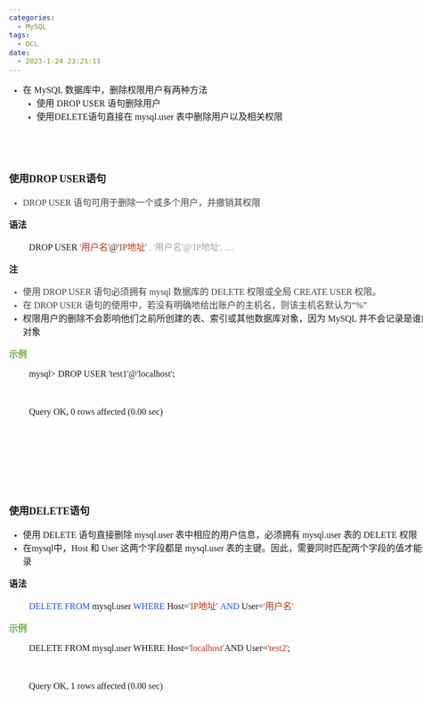 ```yaml
---
categories:
  - MySQL
tags:
  - DCL
date:
  - 2023-1-24 23:21:11
---
```


<body lang=zh-CN style='font-family:Calibri;font-size:11.0pt'>
<!--StartFragment-->

<div style='direction:ltr;border-width:100%'>

<div style='direction:ltr;margin-top:0in;margin-left:0in;width:8.5666in'>

<div style='direction:ltr;margin-top:0in;margin-left:0in;width:8.5666in'>

<ul type=disc style='direction:ltr;unicode-bidi:embed;margin-top:0in;
 margin-bottom:0in'>
 <li style='margin-top:0;margin-bottom:0;vertical-align:middle'><span
     style='font-family:"Microsoft YaHei UI";font-size:12.0pt'>在</span><span
     style='font-family:"Comic Sans MS";font-size:12.0pt'> MySQL </span><span
     style='font-family:"Microsoft YaHei UI";font-size:12.0pt'>数据库中，删除权限用户有两种方法</span></li>
 <ul type=disc style='direction:ltr;unicode-bidi:embed;margin-top:0in;
  margin-bottom:0in'>
  <li style='margin-top:0;margin-bottom:0;vertical-align:middle'><span
      style='font-family:"Microsoft YaHei UI";font-size:12.0pt'>使用</span><span
      style='font-family:"Comic Sans MS";font-size:12.0pt'> DROP USER </span><span
      style='font-family:"Microsoft YaHei UI";font-size:12.0pt'>语句删除用户</span></li>
  <li style='margin-top:0;margin-bottom:0;vertical-align:middle'><span
      style='font-family:"Microsoft YaHei UI";font-size:12.0pt'>使用</span><span
      style='font-family:"Comic Sans MS";font-size:12.0pt'>DELETE</span><span
      style='font-family:"Microsoft YaHei UI";font-size:12.0pt'>语句直接在</span><span
      style='font-family:"Comic Sans MS";font-size:12.0pt'> mysql.user </span><span
      style='font-family:"Microsoft YaHei UI";font-size:12.0pt'>表中删除用户以及相关权限</span></li>
 </ul>
</ul>

<p style='font-family:"Microsoft YaHei";font-size:12.0pt'>&nbsp;</p>

<p style='font-family:"Microsoft YaHei";font-size:12.0pt'>&nbsp;</p>

<p style='font-size:13.5pt'><span style='font-weight:bold;
font-family:"Microsoft YaHei"' lang=zh-CN>使用</span><span style='font-weight:
bold;font-family:"Comic Sans MS"' lang=en-US>DROP USER</span><span
style='font-weight:bold;font-family:"Microsoft YaHei UI"' lang=zh-CN>语句</span></p>

<ul type=disc style='direction:ltr;unicode-bidi:embed;margin-top:0in;
 margin-bottom:0in'>
 <li style='margin-top:0;margin-bottom:0;vertical-align:middle;color:#444444'><span
     style='font-family:"Comic Sans MS";font-size:12.0pt'>DROP USER </span><span
     style='font-family:"Microsoft YaHei UI";font-size:12.0pt'>语句可用于删除一个或多个用户，并撤销其权限</span></li>
</ul>

<p style='font-family:"Microsoft YaHei";font-size:12.0pt'><span
style='font-weight:bold'>语法</span></p>

<p style='margin-left:.375in;font-size:12.0pt'><span
style='font-family:"Comic Sans MS"'>DROP USER </span><span style='font-family:
"Comic Sans MS";color:#B43512'>'</span><span style='font-family:"Microsoft YaHei UI";
color:#B43512'>用户</span><span style='font-family:"Microsoft YaHei";color:#B43512'>名</span><span
style='font-family:"Comic Sans MS";color:#B43512'>'</span><span
style='font-family:"Comic Sans MS"'>@</span><span style='font-family:"Comic Sans MS";
color:#B43512'>'IP</span><span style='font-family:"Microsoft YaHei";color:#B43512'>地址</span><span
style='font-family:"Comic Sans MS";color:#B43512'>'</span><span
style='font-family:"Comic Sans MS";color:#A5A5A5'> , '</span><span
style='font-family:"Microsoft YaHei UI";color:#A5A5A5'>用户</span><span
style='font-family:"Microsoft YaHei";color:#A5A5A5'>名</span><span
style='font-family:"Comic Sans MS";color:#A5A5A5'>'@'IP</span><span
style='font-family:"Microsoft YaHei";color:#A5A5A5'>地址</span><span
style='font-family:"Comic Sans MS";color:#A5A5A5'>', </span><span
style='font-family:"Microsoft YaHei UI";color:#A5A5A5'>…</span></p>

<p style='font-family:"Microsoft YaHei";font-size:12.0pt'><span
style='font-weight:bold'>注</span></p>

<ul type=disc style='direction:ltr;unicode-bidi:embed;margin-top:0in;
 margin-bottom:0in'>
 <li style='margin-top:0;margin-bottom:0;vertical-align:middle;color:#444444'><span
     style='font-family:"Microsoft YaHei UI";font-size:12.0pt'>使用</span><span
     style='font-family:"Comic Sans MS";font-size:12.0pt'> DROP USER </span><span
     style='font-family:"Microsoft YaHei UI";font-size:12.0pt'>语句必须拥有</span><span
     style='font-family:"Comic Sans MS";font-size:12.0pt'> mysql</span><span
     style='font-family:"Microsoft YaHei UI";font-size:12.0pt'>&nbsp;数据库的</span><span
     style='font-family:"Comic Sans MS";font-size:12.0pt'> DELETE </span><span
     style='font-family:"Microsoft YaHei UI";font-size:12.0pt'>权限或全局</span><span
     style='font-family:"Comic Sans MS";font-size:12.0pt'> CREATE USER </span><span
     style='font-family:"Microsoft YaHei UI";font-size:12.0pt'>权限。</span></li>
 <li style='margin-top:0;margin-bottom:0;vertical-align:middle;color:#444444'><span
     style='font-family:"Microsoft YaHei UI";font-size:12.0pt'>在</span><span
     style='font-family:"Comic Sans MS";font-size:12.0pt'> DROP USER </span><span
     style='font-family:"Microsoft YaHei UI";font-size:12.0pt'>语句的使用中，若没有明确地给出账户的主机名，则该主机名默认为“</span><span
     style='font-family:"Comic Sans MS";font-size:12.0pt'>%</span><span
     style='font-family:"Microsoft YaHei UI";font-size:12.0pt'>”</span></li>
</ul>

<ul type=disc style='direction:ltr;unicode-bidi:embed;margin-top:0in;
 margin-bottom:0in'>
 <li style='margin-top:0;margin-bottom:0;vertical-align:middle'><span
     style='font-family:"Microsoft YaHei";font-size:12.0pt'>权限用户的删除不会影响他们之前所创建的表、索引或其他数据库对象，因为
     MySQL 并不会记录是谁创建了这些对象</span></li>
</ul>

<p style='font-family:"Microsoft YaHei UI";font-size:12.0pt;
color:#70AD47'><span style='font-weight:bold'>示例</span></p>

<p style='margin-left:.375in;font-family:"Comic Sans MS";font-size:
12.0pt'>mysql&gt; DROP USER 'test1'@'localhost';</p>

<p style='margin-left:.375in;font-family:"Comic Sans MS";font-size:
12.0pt'>&nbsp;</p>

<p style='margin-left:.375in;font-family:"Comic Sans MS";font-size:
12.0pt'>Query OK, 0 rows affected (0.00 sec)</p>

<p style='font-family:"Comic Sans MS";font-size:12.0pt'>&nbsp;</p>

<p style='font-family:"Comic Sans MS";font-size:12.0pt'>&nbsp;</p>

<p style='font-family:"Comic Sans MS";font-size:12.0pt'>&nbsp;</p>

<p style='font-family:"Comic Sans MS";font-size:12.0pt'>&nbsp;</p>

<p style='font-size:13.5pt'><span style='font-weight:bold;
font-family:"Microsoft YaHei"' lang=zh-CN>使用</span><span style='font-weight:
bold;font-family:"Comic Sans MS"' lang=en-US>DELETE</span><span
style='font-weight:bold;font-family:"Microsoft YaHei"' lang=zh-CN>语句</span></p>

<ul type=disc style='direction:ltr;unicode-bidi:embed;margin-top:0in;
 margin-bottom:0in'>
 <li style='margin-top:0;margin-bottom:0;vertical-align:middle'><span
     style='font-family:"Microsoft YaHei UI";font-size:12.0pt'>使用</span><span
     style='font-family:"Comic Sans MS";font-size:12.0pt'> DELETE </span><span
     style='font-family:"Microsoft YaHei UI";font-size:12.0pt'>语句直接删除</span><span
     style='font-family:"Comic Sans MS";font-size:12.0pt'> mysql.user </span><span
     style='font-family:"Microsoft YaHei UI";font-size:12.0pt'>表中相应的用户信息，必须拥有</span><span
     style='font-family:"Comic Sans MS";font-size:12.0pt'> mysql.user </span><span
     style='font-family:"Microsoft YaHei UI";font-size:12.0pt'>表的</span><span
     style='font-family:"Comic Sans MS";font-size:12.0pt'> DELETE </span><span
     style='font-family:"Microsoft YaHei UI";font-size:12.0pt'>权限</span></li>
 <li style='margin-top:0;margin-bottom:0;vertical-align:middle'><span
     style='font-family:"Microsoft YaHei UI";font-size:12.0pt' lang=zh-CN>在</span><span
     style='font-family:"Comic Sans MS";font-size:12.0pt' lang=en-US>mysql</span><span
     style='font-family:"Microsoft YaHei UI";font-size:12.0pt' lang=zh-CN>中，</span><span
     style='font-family:"Comic Sans MS";font-size:12.0pt' lang=zh-CN>Host </span><span
     style='font-family:"Microsoft YaHei UI";font-size:12.0pt' lang=zh-CN>和</span><span
     style='font-family:"Comic Sans MS";font-size:12.0pt' lang=zh-CN> User </span><span
     style='font-family:"Microsoft YaHei UI";font-size:12.0pt' lang=zh-CN>这两个字段都是</span><span
     style='font-family:"Comic Sans MS";font-size:12.0pt' lang=zh-CN>
     mysql.user </span><span style='font-family:"Microsoft YaHei UI";
     font-size:12.0pt' lang=zh-CN>表的主键。因此，需要同时匹配两个字段的值才能确定一条记录</span></li>
</ul>

<p style='font-family:"Microsoft YaHei";font-size:12.0pt'><span
style='font-weight:bold'>语法</span></p>

<p style='margin-left:.375in;font-size:12.0pt'><span
style='font-family:"Comic Sans MS";color:#2151FF' lang=zh-CN>DELETE FROM</span><span
style='font-family:"Comic Sans MS"' lang=zh-CN> mysql.user </span><span
style='font-family:"Comic Sans MS";color:#2151FF' lang=zh-CN>WHERE</span><span
style='font-family:"Comic Sans MS"' lang=zh-CN> Host=</span><span
style='font-family:"Comic Sans MS";color:#B43512' lang=zh-CN>'IP</span><span
style='font-family:"Microsoft YaHei";color:#B43512' lang=zh-CN>地址</span><span
style='font-family:"Comic Sans MS";color:#B43512' lang=zh-CN>'</span><span
style='font-family:"Comic Sans MS";color:#B43512' lang=en-US> </span><span
style='font-family:"Comic Sans MS";color:#2151FF' lang=zh-CN>AND</span><span
style='font-family:"Comic Sans MS"' lang=zh-CN> User=</span><span
style='font-family:"Comic Sans MS";color:#B43512' lang=zh-CN>'</span><span
style='font-family:"Microsoft YaHei UI";color:#B43512' lang=zh-CN>用户</span><span
style='font-family:"Microsoft YaHei";color:#B43512' lang=zh-CN>名</span><span
style='font-family:"Comic Sans MS";color:#B43512' lang=zh-CN>'</span></p>

<p style='font-family:"Microsoft YaHei UI";font-size:12.0pt;
color:#70AD47'><span style='font-weight:bold'>示例</span></p>

<p style='margin-left:.375in;font-family:"Comic Sans MS";font-size:
12.0pt'>DELETE FROM mysql.user WHERE Host=<span style='color:#B43512'>'localhost'</span>AND
User=<span style='color:#B43512'>'test2'</span>;</p>

<p style='margin-left:.375in;font-family:"Comic Sans MS";font-size:
12.0pt'>&nbsp;</p>

<p style='margin-left:.375in;font-family:"Comic Sans MS";font-size:
12.0pt'>Query OK, 1 rows affected (0.00 sec)</p>

<p style='margin-left:.375in;font-family:"Comic Sans MS";font-size:
12.0pt'>&nbsp;</p>

</div>

</div>

</div>

<!--EndFragment-->
</body>
